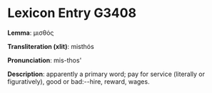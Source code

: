 # Lexicon Entry G3408

**Lemma**: μισθός

**Transliteration (xlit)**: misthós

**Pronunciation**: mis-thos'

**Description**:
apparently a primary word; pay for service (literally or figuratively), good or bad:--hire, reward, wages.
